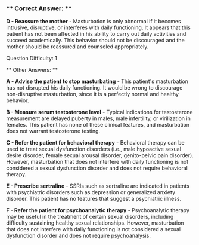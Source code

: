 ### ** Correct Answer: **

**D - Reassure the mother** - Masturbation is only abnormal if it becomes intrusive, disruptive, or interferes with daily functioning. It appears that this patient has not been affected in his ability to carry out daily activities and succeed academically. This behavior should not be discouraged and the mother should be reassured and counseled appropriately.

Question Difficulty: 1

** Other Answers: **

**A - Advise the patient to stop masturbating** - This patient's masturbation has not disrupted his daily functioning. It would be wrong to discourage non-disruptive masturbation, since it is a perfectly normal and healthy behavior.

**B - Measure serum testosterone level** - Typical indications for testosterone measurement are delayed puberty in males, male infertility, or virilization in females. This patient has none of these clinical features, and masturbation does not warrant testosterone testing.

**C - Refer the patient for behavioral therapy** - Behavioral therapy can be used to treat sexual dysfunction disorders (i.e., male hypoactive sexual desire disorder, female sexual arousal disorder, genito-pelvic pain disorder). However, masturbation that does not interfere with daily functioning is not considered a sexual dysfunction disorder and does not require behavioral therapy.

**E - Prescribe sertraline** - SSRIs such as sertraline are indicated in patients with psychiatric disorders such as depression or generalized anxiety disorder. This patient has no features that suggest a psychiatric illness.

**F - Refer the patient for psychoanalytic therapy** - Psychoanalytic therapy may be useful in the treatment of certain sexual disorders, including difficulty sustaining healthy sexual relationships. However, masturbation that does not interfere with daily functioning is not considered a sexual dysfunction disorder and does not require psychoanalysis.

